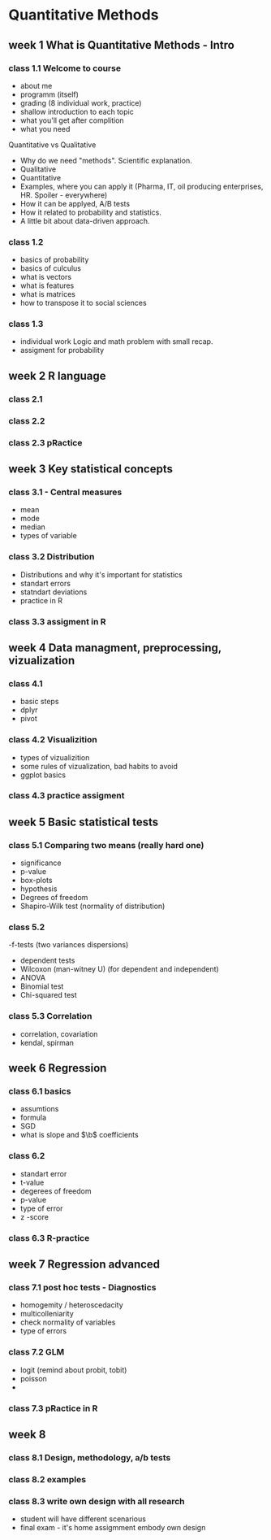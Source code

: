 # Quantitative Methods

## week 1 What is Quantitative Methods - Intro

### class 1.1 Welcome to course
- about me
- programm (itself)
- grading (8 individual work, practice)
- shallow introduction to each topic
- what you'll get after complition
- what you need

Quantitative vs Qualitative<br>

- Why do we need "methods". Scientific explanation.
- Qualitative
- Quantitative
- Examples, where you can apply it (Pharma, IT, oil producing enterprises, HR. Spoiler - everywhere)
- How it can be applyed, A/B tests 
- How it related to probability and statistics. 
- A little bit about data-driven approach.

### class 1.2 

- basics of probability 
- basics of culculus 
- what is vectors 
- what is features 
- what is matrices
- how to transpose it to social sciences 
### class 1.3
- individual work Logic and math problem with small recap.
- assigment for probability 

## week 2 R language

### class 2.1

### class 2.2

### class 2.3 pRactice

## week 3 Key statistical concepts  

### class 3.1 - Central measures
- mean 
- mode 
- median 
- types of variable

### class 3.2 Distribution 
- Distributions and why it's important for statistics 
- standart errors
- statndart deviations 
- practice in R

### class 3.3 assigment in R

## week 4 Data managment, preprocessing, vizualization 

### class 4.1 
- basic steps
- dplyr
- pivot 


### class 4.2 Visualizition
- types of vizualizition
- some rules of vizualization, bad habits to avoid
- ggplot basics


### class 4.3 practice assigment

## week 5 Basic statistical tests 

### class 5.1 Comparing two means (really hard one)
- significance 
- p-value 
- box-plots
- hypothesis
- Degrees of freedom
- Shapiro-Wilk test (normality of distribution)
### class 5.2 
-f-tests (two variances dispersions)
- dependent tests 
- Wilcoxon (man-witney U) (for dependent and independent)
- ANOVA
- Binomial test
- Chi-squared test

### class 5.3 Correlation
- correlation, covariation 
- kendal, spirman

## week 6 Regression

### class 6.1 basics 
- assumtions
- formula
- SGD
- what is slope and $\b$ coefficients

### class 6.2 
- standart error
- t-value
- degerees of freedom
- p-value
- type of error
- z -score

### class 6.3 R-practice

## week 7 Regression advanced

### class 7.1 post hoc tests - Diagnostics
- homogemity / heteroscedacity
- multicolleniarity
- check normality of variables
- type of errors

### class 7.2 GLM
- logit (remind about probit, tobit)
- poisson 
- 
### class 7.3 pRactice in R

## week 8

### class 8.1 Design, methodology, a/b tests 

### class 8.2 examples

### class 8.3 write own design with all research 
- student will have different scenarious
- final exam  - it's home assigmment embody own design
